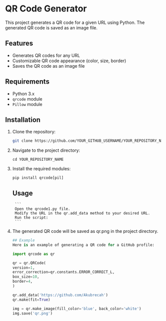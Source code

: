 # QR Code Generator

This project generates a QR code for a given URL using Python. The generated QR code is saved as an image file.

## Features

- Generates QR codes for any URL
- Customizable QR code appearance (color, size, border)
- Saves the QR code as an image file

## Requirements

- Python 3.x
- `qrcode` module
- `Pillow` module

## Installation

1. Clone the repository:
   ```sh
   git clone https://github.com/YOUR_GITHUB_USERNAME/YOUR_REPOSITORY_NAME.git
   ```
2. Navigate to the project directory:
   ```
   cd YOUR_REPOSITORY_NAME
   ```
3. Install the required modules:
     ```
    pip install qrcode[pil]
     ```
    ## Usage
        ```
        Open the qrcode1.py file.
        Modify the URL in the qr.add_data method to your desired URL.
        Run the script:
        ```

4. The generated QR code will be saved as qr.png in the project directory.
    ```python 
    ## Example
    Here is an example of generating a QR code for a GitHub profile:

    import qrcode as qr

    qr = qr.QRCode(
    version=1,
    error_correction=qr.constants.ERROR_CORRECT_L,
    box_size=10,
    border=4,
    )

    qr.add_data('https://github.com/Akubrecah')
    qr.make(fit=True)

    img = qr.make_image(fill_color='blue', back_color='white')
    img.save('qr.png')
    ```

